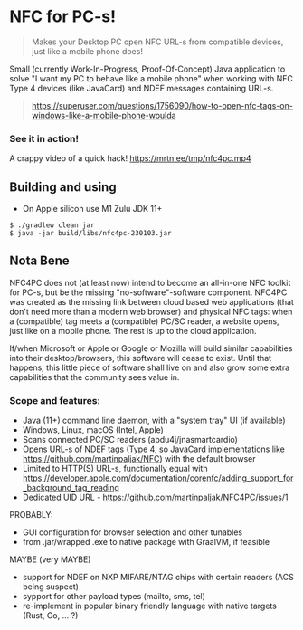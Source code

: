 # NFC for PC-s!
> Makes your Desktop PC open NFC URL-s from compatible devices, just like a mobile phone does!

Small (currently Work-In-Progress, Proof-Of-Concept) Java application to solve "I want my PC to behave like a mobile phone" when working with NFC Type 4 devices (like JavaCard) and NDEF messages containing URL-s.

> https://superuser.com/questions/1756090/how-to-open-nfc-tags-on-windows-like-a-mobile-phone-woulda

### See it in action!
A crappy video of a quick hack! https://mrtn.ee/tmp/nfc4pc.mp4

## Building and using
- On Apple silicon use M1 Zulu JDK 11+
```
$ ./gradlew clean jar
$ java -jar build/libs/nfc4pc-230103.jar
```

## Nota Bene
NFC4PC does not (at least now) intend to become an all-in-one NFC toolkit for PC-s, but be the missing "no-software"-software component. NFC4PC was created as the missing link between cloud based web applications (that don't need more than a modern web browser) and physical NFC tags: when a (compatible) tag meets a (compatible) PC/SC reader, a website opens, just like on a mobile phone. The rest is up to the cloud application.

If/when Microsoft or Apple or Google or Mozilla will build similar capabilities into their desktop/browsers, this software will cease to exist. Until that happens, this little piece of software shall live on and also grow some extra capabilities that the community sees value in.


### Scope and features:
- Java (11+) command line daemon, with a "system tray" UI (if available)
- Windows, Linux, macOS (Intel, Apple)
- Scans connected PC/SC readers (apdu4j/jnasmartcardio)
- Opens URL-s of NDEF tags (Type 4, so JavaCard implementations like https://github.com/martinpaljak/NFC) with the default browser
- Limited to HTTP(S) URL-s, functionally equal with https://developer.apple.com/documentation/corenfc/adding_support_for_background_tag_reading
- Dedicated UID URL - https://github.com/martinpaljak/NFC4PC/issues/1

PROBABLY:
- GUI configuration for browser selection and other tunables
- from .jar/wrapped .exe to native package with GraalVM, if feasible

MAYBE (very MAYBE)
- support for NDEF on NXP MIFARE/NTAG chips with certain readers (ACS being suspect)
- sypport for other payload types (mailto, sms, tel)
- re-implement in popular binary friendly language with native targets (Rust, Go, ... ?)
